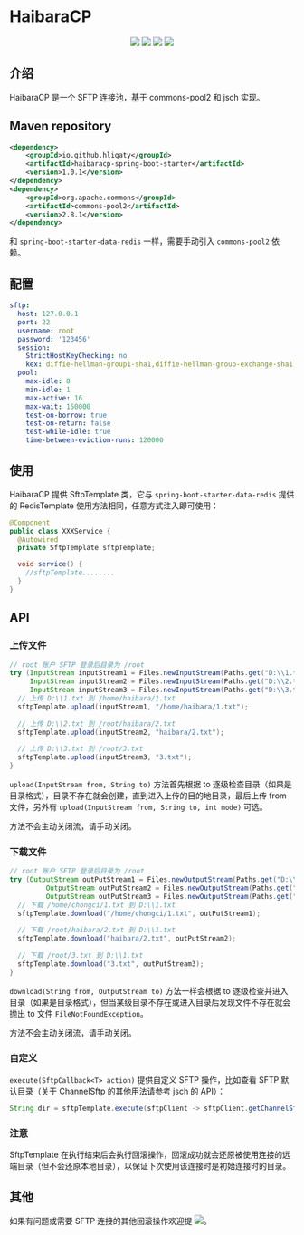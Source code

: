 # HaibaraCP

<p align="center">
<a href="https://github.com/hligaty/haibaracp-spring-boot-starter/blob/master/LICENSE"><img src="https://img.shields.io/github/license/hligaty/haibaracp-spring-boot-starter"></a>
<a href="https://api.github.com/repos/hligaty/haibaracp-spring-boot-starter/releases/latest"><img src="https://img.shields.io/github/v/release/hligaty/haibaracp-spring-boot-starter"></a>
<a href="https://github.com/hligaty/haibaracp-spring-boot-starter/stargazers"><img src="https://img.shields.io/github/stars/hligaty/haibaracp-spring-boot-starter"></a>
<a href="https://github.com/hligaty/haibaracp-spring-boot-starter/network/members"><img src="https://img.shields.io/github/forks/hligaty/haibaracp-spring-boot-starter"></a>
</p>

## 介绍
HaibaraCP 是一个 SFTP 连接池，基于 commons-pool2 和 jsch 实现。

## Maven repository

```xml
<dependency>
    <groupId>io.github.hligaty</groupId>
    <artifactId>haibaracp-spring-boot-starter</artifactId>
    <version>1.0.1</version>
</dependency>
<dependency>
    <groupId>org.apache.commons</groupId>
    <artifactId>commons-pool2</artifactId>
    <version>2.8.1</version>
</dependency>
```

和 `spring-boot-starter-data-redis` 一样，需要手动引入 `commons-pool2` 依赖。

## 配置

```yml
sftp:
  host: 127.0.0.1
  port: 22
  username: root
  password: '123456'
  session:
    StrictHostKeyChecking: no
    kex: diffie-hellman-group1-sha1,diffie-hellman-group-exchange-sha1,diffie-hellman-group-exchange-sha256
  pool:
    max-idle: 8
    min-idle: 1
    max-active: 16
    max-wait: 150000
    test-on-borrow: true
    test-on-return: false
    test-while-idle: true
    time-between-eviction-runs: 120000
```

## 使用

HaibaraCP 提供 SftpTemplate 类，它与 `spring-boot-starter-data-redis`  提供的 RedisTemplate 使用方法相同，任意方式注入即可使用：

```java
@Component
public class XXXService {
  @Autowired
  private SftpTemplate sftpTemplate;

  void service() {
    //sftpTemplate........
  }
}
```

## API

### 上传文件

```java
// root 账户 SFTP 登录后目录为 /root
try (InputStream inputStream1 = Files.newInputStream(Paths.get("D:\\1.txt"));
     InputStream inputStream2 = Files.newInputStream(Paths.get("D:\\2.txt"));
     InputStream inputStream3 = Files.newInputStream(Paths.get("D:\\3.txt"))) {
  // 上传 D:\\1.txt 到 /home/haibara/1.txt
  sftpTemplate.upload(inputStream1, "/home/haibara/1.txt");
  
  // 上传 D:\\2.txt 到 /root/haibara/2.txt
  sftpTemplate.upload(inputStream2, "haibara/2.txt");
  
  // 上传 D:\\3.txt 到 /root/3.txt
  sftpTemplate.upload(inputStream3, "3.txt");
}
```

`upload(InputStream from, String to)` 方法首先根据 to 逐级检查目录（如果是目录格式），目录不存在就会创建，直到进入上传的目的地目录，最后上传 from 文件，另外有 `upload(InputStream from, String to, int mode)` 可选。

方法不会主动关闭流，请手动关闭。

### 下载文件

```java
// root 账户 SFTP 登录后目录为 /root
try (OutputStream outPutStream1 = Files.newOutputStream(Paths.get("D:\\1.txt"));
         OutputStream outPutStream2 = Files.newOutputStream(Paths.get("D:\\2.txt"));
         OutputStream outPutStream3 = Files.newOutputStream(Paths.get("D:\\3.txt"))) {
  // 下载 /home/chongci/1.txt 到 D:\\1.txt
  sftpTemplate.download("/home/chongci/1.txt", outPutStream1);
  
  // 下载 /root/haibara/2.txt 到 D:\\1.txt
  sftpTemplate.download("haibara/2.txt", outPutStream2);
  
  // 下载 /root/3.txt 到 D:\\1.txt
  sftpTemplate.download("3.txt", outPutStream3);
}
```

`download(String from, OutputStream to)` 方法一样会根据 to 逐级检查并进入目录（如果是目录格式），但当某级目录不存在或进入目录后发现文件不存在就会抛出 to 文件 `FileNotFoundException`。

方法不会主动关闭流，请手动关闭。

### 自定义

`execute(SftpCallback<T> action)` 提供自定义 SFTP 操作，比如查看 SFTP 默认目录（关于 ChannelSftp 的其他用法请参考 jsch 的 API）：

```java
String dir = sftpTemplate.execute(sftpClient -> sftpClient.getChannelSftp().pwd());
```

### 注意

SftpTemplate 在执行结束后会执行回滚操作，回滚成功就会还原被使用连接的远端目录（但不会还原本地目录），以保证下次使用该连接时是初始连接时的目录。

## 其他

如果有问题或需要 SFTP 连接的其他回滚操作欢迎提 <a href="https://github.com/hligaty/spring-study/issues"><img src="https://img.shields.io/github/issues/hligaty/haibaracp-spring-boot-starter"></a>。